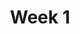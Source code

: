---
    title: Week 1
    weekNumber: 1
    days:
      - date: 2022-9-26
        events:
          "**LEC 2**{: .label .label-lecture } [Association and Causality](https://datahub.ucsd.edu/hub/user-redirect/git-pull?repo=https%3A%2F%2Fgithub.com%2Fdsc-courses%2Fdsc10-2022-fa&urlpath=tree%2Fdsc10-2022-fa%2Flectures%2Flec02%2Flec02.ipynb&branch=main) [✏️](resources/lectures/lec02/lec02.html)":
            "[CIT 2, 2.1-2.5](https://inferentialthinking.com/chapters/02/causality-and-experiments.html)"
                
          "**DIS 1**{: .label .label-disc } [Association and Causality](https://practice.dsc10.com/disc01)":
      - date: 2022-9-28
        events:
          "**LEC 3**{: .label .label-lecture } Expressions and Data Types":
            "[BPD 1-6](https://notes.dsc10.com/01-getting_started/tools.html)"
                
      - date: 2022-9-30
        events:
          "**LEC 4**{: .label .label-lecture } Arrays and DataFrames":
            "[BPD 7-8](https://notes.dsc10.com/02-data_sets/arrays.html)"
                
      - date: 2022-10-1
        events:
          
          "**Lab 1**{: .label .label-lab } **[Expressions and Data Types](https://datahub.ucsd.edu/hub/user-redirect/git-pull?repo=https%3A%2F%2Fgithub.com%2Fdsc-courses%2Fdsc10-2022-fa&urlpath=tree%2Fdsc10-2022-fa%2Flabs%2Flab01%2Flab01.ipynb&branch=main)**":
---
